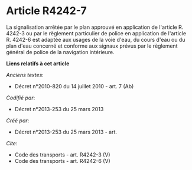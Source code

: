 # Article R4242-7

La signalisation arrêtée par le plan approuvé en application de l'article R. 4242-3 ou par le règlement particulier de police
en application de l'article R. 4242-6 est adaptée aux usages de la voie d'eau, du cours d'eau ou du plan d'eau concerné et
conforme aux signaux prévus par le règlement général de police de la navigation intérieure.

**Liens relatifs à cet article**

_Anciens textes_:

  - Décret n°2010-820 du 14 juillet 2010 - art. 7 (Ab)

_Codifié par_:

  - Décret n°2013-253 du 25 mars 2013

_Créé par_:

  - Décret n°2013-253 du 25 mars 2013 - art.

_Cite_:

  - Code des transports - art. R4242-3 (V)
  - Code des transports - art. R4242-6 (V)
